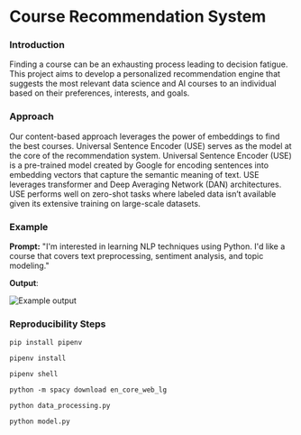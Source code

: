 # Course Recommendation System

### Introduction 

Finding a course can be an exhausting process leading to decision fatigue. This project aims to develop a personalized recommendation engine that suggests the most relevant data science and AI courses to an individual based on their preferences, interests, and goals. 

### Approach

Our content-based approach leverages the power of embeddings to find the best courses. Universal Sentence Encoder (USE) serves as the model at the core of the recommendation system. Universal Sentence Encoder (USE) is a pre-trained model created by Google for encoding sentences into embedding vectors that capture the semantic meaning of text. USE leverages transformer and Deep Averaging Network (DAN) architectures. USE performs well on zero-shot tasks where labeled data isn’t available given its extensive training on large-scale datasets.

### Example

**Prompt:** "I'm interested in learning NLP techniques using Python. I'd like a course that covers text preprocessing, sentiment analysis, and topic modeling."

**Output**: 

![Example output](https://github.com/adelhassen/gtech-course-recommender/blob/fc2e694a25148ca2a77010ed31155532d8569608/example_output.png)

### Reproducibility Steps

```
pip install pipenv
```

```
pipenv install
```

```
pipenv shell
```

```
python -m spacy download en_core_web_lg
```

```
python data_processing.py
```

```
python model.py
```
